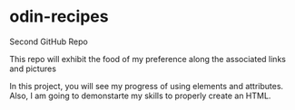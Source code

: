 # odin-recipes
Second GitHub Repo

This repo will exhibit the food of my preference along the associated links and pictures

In this project, you will see my progress of using elements and attributes.
Also, I am going to demonstarte my skills to properly create an HTML.
